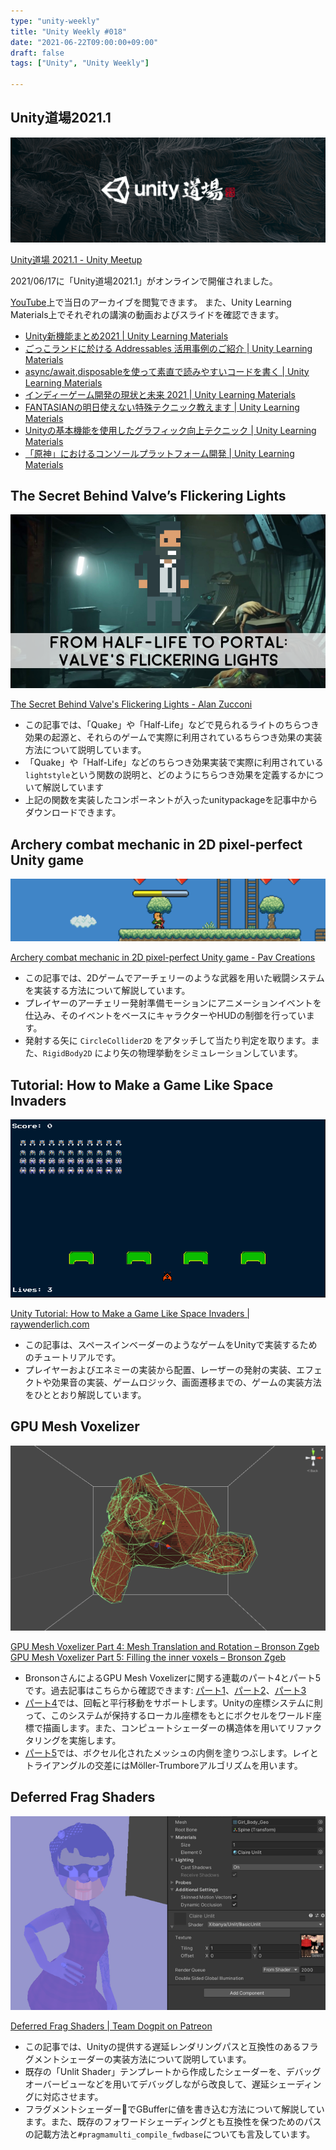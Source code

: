```yaml
---
type: "unity-weekly"
title: "Unity Weekly #018"
date: "2021-06-22T09:00:00+09:00"
draft: false
tags: ["Unity", "Unity Weekly"]

---
```


## Unity道場2021.1

![](./b7badfe14800ea2363736536e03150b0231ae35f.png)

[Unity道場 2021.1 - Unity Meetup](https://meetup.unity3d.jp/jp/events/1277)

2021/06/17に「Unity道場2021.1」がオンラインで開催されました。

[YouTube](https://www.youtube.com/watch?v=GD_WnUzjl-k)上で当日のアーカイブを閲覧できます。
また、Unity Learning Materials上でそれぞれの講演の動画およびスライドを確認できます。

- [Unity新機能まとめ2021 | Unity Learning Materials](https://learning.unity3d.jp/7218/)
- [ごっこランドに於ける Addressables 活用事例のご紹介 | Unity Learning Materials](https://learning.unity3d.jp/7220/)
- [async/await,disposableを使って素直で読みやすいコードを書く | Unity Learning Materials](https://learning.unity3d.jp/7224/)
- [インディーゲーム開発の現状と未来 2021 | Unity Learning Materials](https://learning.unity3d.jp/7241/)
- [FANTASIANの明日使えない特殊テクニック教えます | Unity Learning Materials](https://learning.unity3d.jp/7244/)
- [Unityの基本機能を使用したグラフィック向上テクニック | Unity Learning Materials](https://learning.unity3d.jp/7251/)
- [「原神」におけるコンソールプラットフォーム開発 | Unity Learning Materials](https://learning.unity3d.jp/7260/)


## The Secret Behind Valve’s Flickering Lights

![](./flickering-lights.png)

[The Secret Behind Valve's Flickering Lights - Alan Zucconi](https://www.alanzucconi.com/2021/06/15/valve-flickering-lights)

- この記事では、「Quake」や「Half-Life」などで見られるライトのちらつき効果の起源と、それらのゲームで実際に利用されているちらつき効果の実装方法について説明しています。
- 「Quake」や「Half-Life」などのちらつき効果実装で実際に利用されている`lightstyle`という関数の説明と、どのようにちらつき効果を定義するかについて解説しています
- 上記の関数を実装したコンポーネントが入ったunitypackageを記事中からダウンロードできます。


## Archery combat mechanic in 2D pixel-perfect Unity game

![](./archery-main-feature-image-at-pav-creations.png)

[Archery combat mechanic in 2D pixel-perfect Unity game - Pav Creations](https://pavcreations.com/archery-combat-mechanic-in-2d-pixel-perfect-unity-game/)

- この記事では、2Dゲームでアーチェリーのような武器を用いた戦闘システムを実装する方法について解説しています。
- プレイヤーのアーチェリー発射準備モーションにアニメーションイベントを仕込み、そのイベントをベースにキャラクターやHUDの制御を行っています。
- 発射する矢に `CircleCollider2D` をアタッチして当たり判定を取ります。また、`RigidBody2D` により矢の物理挙動をシミュレーションしています。

## Tutorial: How to Make a Game Like Space Invaders 

![](./challenge.gif)

[Unity Tutorial: How to Make a Game Like Space Invaders | raywenderlich.com](https://www.raywenderlich.com/21535339-unity-tutorial-how-to-make-a-game-like-space-invaders)

- この記事は、スペースインベーダーのようなゲームをUnityで実装するためのチュートリアルです。
- プレイヤーおよびエネミーの実装から配置、レーザーの発射の実装、エフェクトや効果音の実装、ゲームロジック、画面遷移までの、ゲームの実装方法をひととおり解説しています。


## GPU Mesh Voxelizer

![](./2021-06-19-13_07_41-Clipboard.png)

[GPU Mesh Voxelizer Part 4: Mesh Translation and Rotation – Bronson Zgeb](https://bronsonzgeb.com/index.php/2021/06/13/gpu-mesh-voxelizer-part-4/)
[GPU Mesh Voxelizer Part 5: Filling the inner voxels – Bronson Zgeb](https://bronsonzgeb.com/index.php/2021/06/19/gpu-mesh-voxelizer-part-5/)

- BronsonさんによるGPU Mesh Voxelizerに関する連載のパート4とパート5です。過去記事はこちらから確認できます: [パート1](https://bronsonzgeb.com/index.php/2021/05/22/gpu-mesh-voxelizer-part-1/)、[パート2](https://bronsonzgeb.com/index.php/2021/05/29/gpu-mesh-voxelizer-part-2/)、[パート3](https://bronsonzgeb.com/index.php/2021/06/05/gpu-mesh-voxelizer-part-3-render-tons-of-voxels-with-drawmeshinstancedindirect/)
- [パート4](https://bronsonzgeb.com/index.php/2021/06/13/gpu-mesh-voxelizer-part-4/)では、回転と平行移動をサポートします。Unityの座標システムに則って、このシステムが保持するローカル座標をもとにボクセルをワールド座標で描画します。また、コンピュートシェーダーの構造体を用いてリファクタリングを実施します。
- [パート5](https://bronsonzgeb.com/index.php/2021/06/19/gpu-mesh-voxelizer-part-5/)では、ボクセル化されたメッシュの内側を塗りつぶします。レイとトライアングルの交差にはMöller-Trumboreアルゴリズムを用います。


## Deferred Frag Shaders

![](./ScreenHunter12216.png)

[Deferred Frag Shaders | Team Dogpit on Patreon](https://www.patreon.com/posts/deferred-frag-52476692)

- この記事では、Unityの提供する遅延レンダリングパスと互換性のあるフラグメントシェーダーの実装方法について説明しています。
- 既存の「Unlit Shader」テンプレートから作成したシェーダーを、デバッグオーバービューなどを用いてデバッグしながら改良して、遅延シェーディングに対応させます。
- フラグメントシェーダーでGBufferに値を書き込む方法について解説しています。また、既存のフォワードシェーディングとも互換性を保つためのパスの記載方法と`#pragmamulti_compile_fwdbase`についても言及しています。
